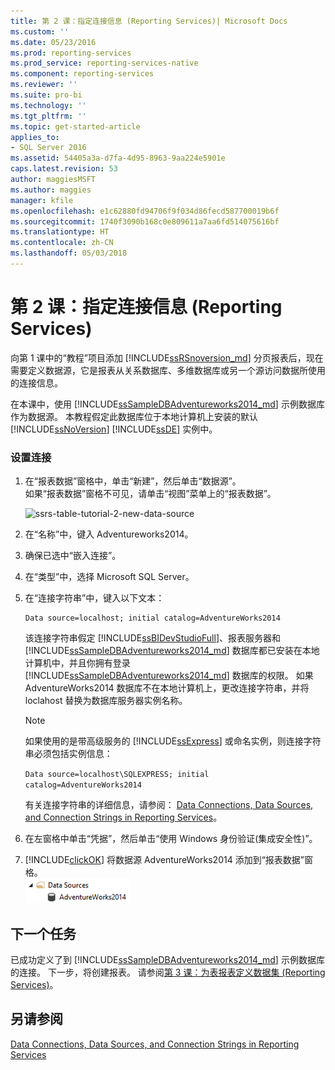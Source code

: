 ```yaml
---
title: 第 2 课：指定连接信息 (Reporting Services)| Microsoft Docs
ms.custom: ''
ms.date: 05/23/2016
ms.prod: reporting-services
ms.prod_service: reporting-services-native
ms.component: reporting-services
ms.reviewer: ''
ms.suite: pro-bi
ms.technology: ''
ms.tgt_pltfrm: ''
ms.topic: get-started-article
applies_to:
- SQL Server 2016
ms.assetid: 54405a3a-d7fa-4d95-8963-9aa224e5901e
caps.latest.revision: 53
author: maggiesMSFT
ms.author: maggies
manager: kfile
ms.openlocfilehash: e1c62880fd94706f9f034d86fecd587700019b6f
ms.sourcegitcommit: 1740f3090b168c0e809611a7aa6fd514075616bf
ms.translationtype: HT
ms.contentlocale: zh-CN
ms.lasthandoff: 05/03/2018
---
```

# <a name="lesson-2-specifying-connection-information-reporting-services"></a>第 2 课：指定连接信息 (Reporting Services)
向第 1 课中的“教程”项目添加 [!INCLUDE[ssRSnoversion_md](../includes/ssrsnoversion-md.md)] 分页报表后，现在需要定义数据源，它是报表从关系数据库、多维数据库或另一个源访问数据所使用的连接信息。  
  
在本课中，使用 [!INCLUDE[ssSampleDBAdventureworks2014_md](../includes/sssampledbadventureworks2014-md.md)] 示例数据库作为数据源。 本教程假定此数据库位于本地计算机上安装的默认 [!INCLUDE[ssNoVersion](../includes/ssnoversion-md.md)] [!INCLUDE[ssDE](../includes/ssde-md.md)] 实例中。  
  
### <a name="to-set-up-a-connection"></a>设置连接  
  
1.  在“报表数据”窗格中，单击“新建”，然后单击“数据源”。  
如果“报表数据”窗格不可见，请单击“视图”菜单上的“报表数据”。  

    ![ssrs-table-tutorial-2-new-data-source](../reporting-services/media/ssrs-table-tutorial-2-new-data-source.png)
  
   2.  在“名称”中，键入 Adventureworks2014。  
  
3.  确保已选中“嵌入连接”。  
  
4.  在“类型”中，选择 Microsoft SQL Server。  
  
5.  在“连接字符串”中，键入以下文本：  
  
    ```  
    Data source=localhost; initial catalog=AdventureWorks2014  
    ```  
  
     该连接字符串假定 [!INCLUDE[ssBIDevStudioFull](../includes/ssbidevstudiofull-md.md)]、报表服务器和 [!INCLUDE[ssSampleDBAdventureworks2014_md](../includes/sssampledbadventureworks2014-md.md)] 数据库都已安装在本地计算机中，并且你拥有登录 [!INCLUDE[ssSampleDBAdventureworks2014_md](../includes/sssampledbadventureworks2014-md.md)] 数据库的权限。 如果 AdventureWorks2014 数据库不在本地计算机上，更改连接字符串，并将 loclahost 替换为数据库服务器实例名称。
  
     >[!NOTE]  
    >如果使用的是带高级服务的 [!INCLUDE[ssExpress](../includes/ssexpress-md.md)] 或命名实例，则连接字符串必须包括实例信息：  
    >  
    >`Data source=localhost\SQLEXPRESS; initial catalog=AdventureWorks2014`  
    >  
    >有关连接字符串的详细信息，请参阅： [Data Connections, Data Sources, and Connection Strings in Reporting Services](../reporting-services/report-data/data-connections-data-sources-and-connection-strings-report-builder-and-ssrs.md)。  
     
  
6.  在左窗格中单击“凭据”，然后单击“使用 Windows 身份验证(集成安全性)”。  
  
7.  [!INCLUDE[clickOK](../includes/clickok-md.md)] 将数据源 AdventureWorks2014 添加到“报表数据”窗格。  
![ssrs_adventureworks_datasource](../reporting-services/media/ssrs-adventureworks-datasource.png)  
## <a name="next-task"></a>下一个任务  
已成功定义了到 [!INCLUDE[ssSampleDBAdventureworks2014_md](../includes/sssampledbadventureworks2014-md.md)] 示例数据库的连接。 下一步，将创建报表。 请参阅[第 3 课：为表报表定义数据集 (Reporting Services)](../reporting-services/lesson-3-defining-a-dataset-for-the-table-report-reporting-services.md)。  
  
## <a name="see-also"></a>另请参阅  
[Data Connections, Data Sources, and Connection Strings in Reporting Services](../reporting-services/report-data/data-connections-data-sources-and-connection-strings-report-builder-and-ssrs.md)  
  
  
  

